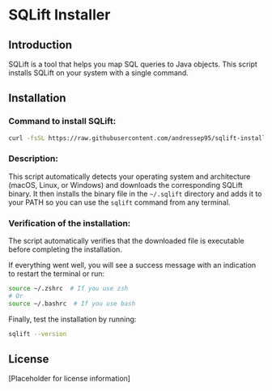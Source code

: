 # SQLift Installer

## Introduction

SQLift is a tool that helps you map SQL queries to Java objects. This script installs SQLift on your system with a single command.

## Installation

### Command to install SQLift:

```bash
curl -fsSL https://raw.githubusercontent.com/andressep95/sqlift-install/main/install.sh | bash
```

### Description:

This script automatically detects your operating system and architecture (macOS, Linux, or Windows) and downloads the corresponding SQLift binary. It then installs the binary file in the `~/.sqlift` directory and adds it to your PATH so you can use the `sqlift` command from any terminal.

### Verification of the installation:

The script automatically verifies that the downloaded file is executable before completing the installation.

If everything went well, you will see a success message with an indication to restart the terminal or run:

```bash
source ~/.zshrc  # If you use zsh
# Or
source ~/.bashrc  # If you use bash
```

Finally, test the installation by running:

```bash
sqlift --version
```

## License

[Placeholder for license information]
